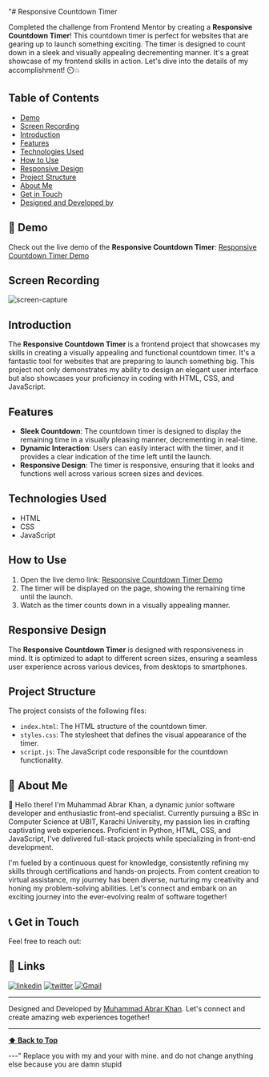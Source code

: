 "# Responsive Countdown Timer

Completed the challenge from Frontend Mentor by creating a **Responsive Countdown Timer**! This countdown timer is perfect for websites that are gearing up to launch something exciting. The timer is designed to count down in a sleek and visually appealing decrementing manner. It's a great showcase of my frontend skills in action. Let's dive into the details of my accomplishment! ⏲️💥

## Table of Contents

- [Demo](#demo)
- [Screen Recording](#screen-recording)
- [Introduction](#introduction)
- [Features](#features)
- [Technologies Used](#technologies-used)
- [How to Use](#how-to-use)
- [Responsive Design](#responsive-design)
- [Project Structure](#project-structure)
- [About Me](#about-me)
- [Get in Touch](#get-in-touch)
- [Designed and Developed by](#designed-and-developed-by)

## 🚀 Demo

Check out the live demo of the **Responsive Countdown Timer**: [Responsive Countdown Timer Demo](https://muhammad-abrar-khan.github.io/Countdown_Timer.github.io/)

## Screen Recording
![screen-capture](https://github.com/Muhammad-Abrar-Khan/Countdown_Timer.github.io/assets/85924018/9c147be9-db9b-4406-8e9c-00b3288b729c)

## Introduction

The **Responsive Countdown Timer** is a frontend project that showcases my skills in creating a visually appealing and functional countdown timer. It's a fantastic tool for websites that are preparing to launch something big. This project not only demonstrates my ability to design an elegant user interface but also showcases your proficiency in coding with HTML, CSS, and JavaScript.

## Features

- **Sleek Countdown**: The countdown timer is designed to display the remaining time in a visually pleasing manner, decrementing in real-time.
- **Dynamic Interaction**: Users can easily interact with the timer, and it provides a clear indication of the time left until the launch.
- **Responsive Design**: The timer is responsive, ensuring that it looks and functions well across various screen sizes and devices.

## Technologies Used

- HTML
- CSS
- JavaScript

## How to Use

1. Open the live demo link: [Responsive Countdown Timer Demo](https://muhammad-abrar-khan.github.io/Countdown_Timer.github.io/)
2. The timer will be displayed on the page, showing the remaining time until the launch.
3. Watch as the timer counts down in a visually appealing manner.

## Responsive Design

The **Responsive Countdown Timer** is designed with responsiveness in mind. It is optimized to adapt to different screen sizes, ensuring a seamless user experience across various devices, from desktops to smartphones.

## Project Structure

The project consists of the following files:

- `index.html`: The HTML structure of the countdown timer.
- `styles.css`: The stylesheet that defines the visual appearance of the timer.
- `script.js`: The JavaScript code responsible for the countdown functionality.

## 🚀 About Me

👋 Hello there! I'm Muhammad Abrar Khan, a dynamic junior software developer and enthusiastic front-end specialist. Currently pursuing a BSc in Computer Science at UBIT, Karachi University, my passion lies in crafting captivating web experiences. Proficient in Python, HTML, CSS, and JavaScript, I've delivered full-stack projects while specializing in front-end development.

I'm fueled by a continuous quest for knowledge, consistently refining my skills through certifications and hands-on projects. From content creation to virtual assistance, my journey has been diverse, nurturing my creativity and honing my problem-solving abilities. Let's connect and embark on an exciting journey into the ever-evolving realm of software together!

## 📞 Get in Touch

Feel free to reach out:

## 🔗 Links
[![linkedin](https://img.shields.io/badge/linkedin-0A66C2?style=for-the-badge&logo=linkedin&logoColor=white)](https://www.linkedin.com/in/muhammad-abrar-khan-bb03451a7/)
[![twitter](https://img.shields.io/badge/twitter-1DA1F2?style=for-the-badge&logo=twitter&logoColor=white)](https://twitter.com/MAbrarKhan110)
[![Gmail](https://img.shields.io/badge/Gmail-D14836?style=for-the-badge&logo=gmail&logoColor=white)](mailto:makabrarkhan110@gmail.com)


---

Designed and Developed by [Muhammad Abrar Khan](https://github.com/Muhammad-Abrar-Khan). Let's connect and create amazing web experiences together!

---

**[⬆ Back to Top](#calculator)**

---" Replace you with my and your with mine. and do not change anything else because you are damn stupid

